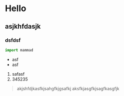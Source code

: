 # Hello

## asjkhfdasjk
### dsfdsf

```python
import mammad
```

- asf
- asf

1. safasf
2. 345235



> akjshfdjkasfkjsahgfkjgsafkj
> aksfkjasgfkjsagfkasgfjk
